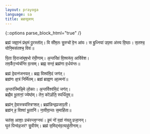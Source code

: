```yaml
---
layout: prayoga
language: sa
title: ब्रह्मसूक्तम्
---
```


{::options parse_block_html="true" /}
<div class="count-mantras">
ब्रह्म॑ जज्ञा॒नं प्र॑थ॒मं पु॒रस्ता॑॑त्। वि सी॑म॒तः सु॒रुचो॑ वे॒न आ॑वः।  
स बु॒ध्निया॑ उप॒मा अ॑स्य वि॒ष्ठाः। स॒तश्च॒ योनि॒मस॑तश्च॒ विवः॑॥  

पि॒ता वि॒राजा॑मृष॒भो र॑यी॒णाम्। अ॒न्तरि॑क्षं वि॒श्वरू॑प॒ आवि॑वेश।  
तम॒र्कैर॒भ्य॑र्चन्ति व॒त्सम्। ब्रह्म॒ सन्तं॒ ब्रह्म॑णा व॒र्धय॑न्तः॥  

ब्रह्म॑ दे॒वान॑जनयत्। ब्रह्म॒ विश्व॑मि॒दं जग॑त्।  
ब्रह्म॑णः क्ष॒त्रं निर्मि॑तम्। ब्रह्म॑ ब्राह्म॒ण आ॒त्मना॑॑॥

अ॒न्तर॑स्मिन्नि॒मे लो॒काः। अ॒न्तर्विश्व॑मि॒दं जग॑त्।  
ब्रह्मै॒व भू॒तानां॒ ज्येष्ठ॑॑म्। तेन॒ को॑ऽर्हति॒ स्पर्धि॑तुम्॥  

ब्रह्म॑न् दे॒वास्त्रय॑स्त्रिꣳशत्। ब्रह्म॑न्निन्द्रप्रजाप॒ती।  
ब्रह्म॑न् ह॒ विश्वा॑ भू॒तानि॑। ना॒वीवा॒न्तः स॒माहि॑ता॥

चत॑स्र॒ आशाः॒ प्रच॑रन्त्व॒ग्नयः॑। इ॒मं नो॑ य॒ज्ञं न॑यतु प्रजा॒नन्।  
घृ॒तं पिन्व॑न्न॒जर॑ꣳ सु॒वीर॑॑म्। ब्रह्म॑ स॒मिद्भ॑व॒त्याहु॑तीनाम्॥
</div>
